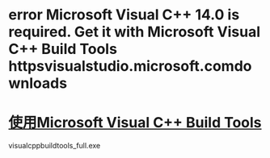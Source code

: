 
error Microsoft Visual C++ 14.0 is required. Get it with Microsoft Visual C++ Build Tools httpsvisualstudio.microsoft.comdownloads
==


# [使用Microsoft Visual C++ Build Tools](./visualcppbuildtools_full.exe)

visualcppbuildtools_full.exe